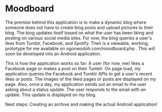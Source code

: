 # Moodboard
The premise behind this application is to make a dynamic blog where someone does not have to create blog posts and upload pictures to their blog. The blog updates itself based on what the user has been liking and posting on various social media sites. For now, the blog queries a user's likes from Tumblr, Facebook, and Spotify. Their is a viewable, working, prototype for me available on ogonwodoh.com/moodboard.php . This will soon be developed into an Android application.

This is how the application works so far:
A user (for now, me) likes a Facebook page or makes a post on their Tumblr.
On page load, my application queries the Facebook and Tumblr APIs to get a user's recent likes or posts. 
The images of the liked pages or posts are displayed on my page.
Also, once a day, my application sends out an email to the user asking about a status update. 
The user responds to the email with an update.
This update is displayed on my blog.

Next steps:
Creating an archive and making the actual Android application!
